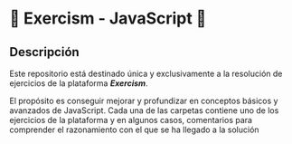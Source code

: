 # 🚀 Exercism - JavaScript 🚀

## Descripción

Este repositorio está destinado única y exclusivamente a la resolución de ejercicios de la plataforma ***Exercism***. 

El propósito es conseguir mejorar y profundizar en conceptos básicos y avanzados de JavaScript. Cada una de las carpetas contiene uno de los ejercicios de la plataforma y en algunos casos, comentarios para comprender el razonamiento con el que se ha llegado a la solución
